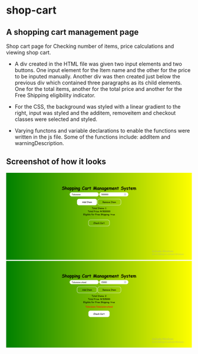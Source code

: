 # shop-cart

## A shopping cart management page

Shop cart page for Checking number of items, price calculations and viewing shop cart.

* A div created in the HTML file was given two input elements and two buttons. One input element for the Item name and the other for the price to be inputed manually. Another div was then created just below the previous div which contained three paragraphs as its child elements. One for the total items, another for the total price and another for the Free Shipping eligibility indicator.

* For the CSS, the background was styled with a linear gradient to the right, input was styled and the additem, removeitem and checkout classes were selected and styled.

* Varying functons and variable declarations to enable the functions were written in the js file. Some of the functions include: addItem and warningDescription.

## Screenshot of how it looks

<img src="screenshot/Screenshot (133).png" alt="project-screen">
<img src="screenshot/Screenshot (134).png" alt="project-screen">